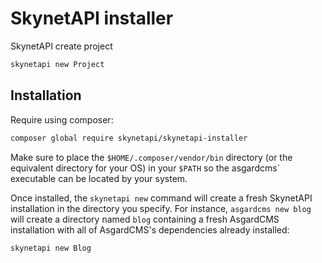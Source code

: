 # SkynetAPI installer

SkynetAPI create project

```bash
skynetapi new Project
```

## Installation

Require using composer:

```bash
composer global require skynetapi/skynetapi-installer
```

Make sure to place the `$HOME/.composer/vendor/bin` directory (or the equivalent directory for your OS) in your `$PATH` so the asgardcms` executable can be located by your system.

Once installed, the `skynetapi new` command will create a fresh SkynetAPI installation in the directory you specify. For instance, `asgardcms new blog` will create a directory named `blog` containing a fresh AsgardCMS installation with all of AsgardCMS's dependencies already installed:

```bash
skynetapi new Blog
```
